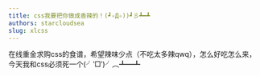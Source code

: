 ```yaml
---
title: css我要把你做成香辣的！(⁠┛⁠✧⁠Д⁠✧⁠))⁠┛⁠彡⁠┻⁠━⁠┻
authors: starcloudsea
slug: xlcss
---
```


在线重金求购css的食谱，希望辣味少点（不吃太多辣qwq），怎么好吃怎么来，今天我和css必须死一个(╯‵□′)╯︵┻━┻